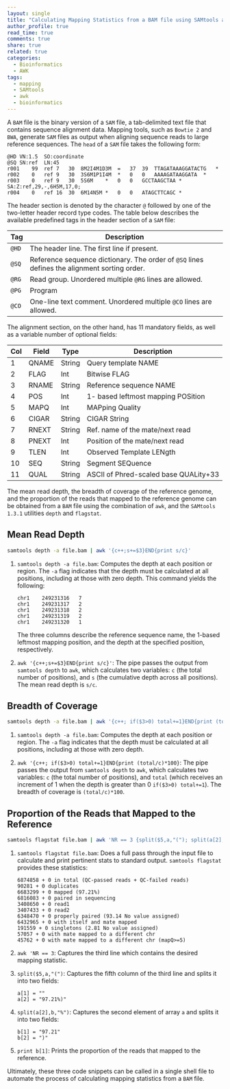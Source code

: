 ```yaml
---
layout: single
title: "Calculating Mapping Statistics from a BAM file using SAMtools and awk"
author_profile: true
read_time: true
comments: true
share: true
related: true
categories:
  - Bioinformatics
  - AWK
tags:
  - mapping
  - SAMtools
  - awk
  - bioinformatics
---
```


A ```BAM``` file is the binary version of a ```SAM``` file, a tab-delimited text file that contains sequence alignment data. Mapping tools, such as ```Bowtie 2``` and ``BWA``, generate ```SAM``` files as output when aligning sequence reads to large reference sequences. The ```head``` of a ```SAM``` file takes the following form:

```
@HD	VN:1.5	SO:coordinate
@SQ	SN:ref	LN:45
r001	99	ref	7	30	8M2I4M1D3M	=	37	39	TTAGATAAAGGATACTG	*
r002	0	ref	9	30	3S6M1P1I4M	*	0	0	AAAAGATAAGGATA	*
r003	0	ref	9	30	5S6M	*	0	0	GCCTAAGCTAA	*	SA:Z:ref,29,-,6H5M,17,0;
r004	0	ref	16	30	6M14N5M	*	0	0	ATAGCTTCAGC	*
``` 

The header section is denoted by the character ```@``` followed by one of the two-letter header record type codes. The table below describes the available predefined tags in the header section of a ```SAM``` file:

| Tag | Description |
| --- | --- |
| ```@HD``` | The header line. The first line if present. |
| ```@SQ``` | Reference sequence dictionary. The order of ```@SQ``` lines defines the alignment sorting order. | 
| ```@RG``` | Read group. Unordered multiple ```@RG``` lines are allowed. | 
| ```@PG``` | Program |
| ```@CO``` | One-line text comment. Unordered multiple ```@CO``` lines are allowed. |  

<!-- readmore -->

The alignment section, on the other hand, has 11 mandatory fields, as well as a variable number of optional fields:

| Col | Field | Type | Description |
| --- | --- | --- | --- |
| 1 | QNAME | String | Query template NAME |
| 2	| FLAG | Int | Bitwise FLAG |
| 3 | RNAME | String | Reference sequence NAME |
| 4 | POS | Int| 1- based leftmost mapping POSition |
| 5 | MAPQ | Int | MAPping Quality |
| 6 | CIGAR | String | CIGAR String |
| 7 | RNEXT | String | Ref. name of the mate/next read |
| 8 | PNEXT | Int | Position of the mate/next read |
| 9 | TLEN | Int | Observed Template LENgth |
| 10 | SEQ | String | Segment SEQuence |
| 11 | QUAL | String | ASCII of Phred-scaled base QUALity+33 |

The mean read depth, the breadth of coverage of the reference genome, and the proportion of the reads that mapped to the reference genome can be obtained from a ```BAM``` file using the combination of ```awk```, and the ```SAMtools 1.3.1```  utilities ```depth``` and ```flagstat```.

## Mean Read Depth

```sh
samtools depth -a file.bam | awk '{c++;s+=$3}END{print s/c}'
```

1. ```samtools depth -a file.bam```: Computes the depth at each position or region. The ```-a``` flag indicates that the depth must be calculated at all positions, including at those with zero depth. This command yields the following:

	```
	chr1    249231316   7
	chr1    249231317   2
	chr1    249231318   2
	chr1    249231319   2
	chr1    249231320   1
	```

   The three columns describe the reference sequence name, the 1-based leftmost mapping position, and the depth at the specified position, respectively.

2. ```awk '{c++;s+=$3}END{print s/c}'```: The pipe passes the output from ```samtools depth``` to ```awk```, which calculates two variables: ```c``` (the total number of positions), and ```s``` (the cumulative depth across all positions). The mean read depth is ```s/c```.

## Breadth of Coverage

```sh
samtools depth -a file.bam | awk '{c++; if($3>0) total+=1}END{print (total/c)*100}'
```

1. ```samtools depth -a file.bam```: Computes the depth at each position or region. The ```-a``` flag indicates that the depth must be calculated at all positions, including at those with zero depth.

2. ```awk '{c++; if($3>0) total+=1}END{print (total/c)*100}```: The pipe passes the output from ```samtools depth``` to ```awk```, which calculates two variables: ```c``` (the total number of positions), and ```total``` (which receives an increment of 1 when the depth is greater than 0 ```if($3>0) total+=1```). The breadth of coverage is ```(total/c)*100```.

## Proportion of the Reads that Mapped to the Reference

```sh
samtools flagstat file.bam | awk 'NR == 3 {split($5,a,"("); split(a[2],b,"%"); print b[1]}'
```

1. ```samtools flagstat file.bam```: Does a full pass through the input file to calculate and print pertinent stats to standard output. ```samtools flagstat``` provides these statistics:

	```
	6874858 + 0 in total (QC-passed reads + QC-failed reads)
	90281 + 0 duplicates
	6683299 + 0 mapped (97.21%)
	6816083 + 0 paired in sequencing
	3408650 + 0 read1
	3407433 + 0 read2
	6348470 + 0 properly paired (93.14 No value assigned)
	6432965 + 0 with itself and mate mapped
	191559 + 0 singletons (2.81 No value assigned)
	57057 + 0 with mate mapped to a different chr
	45762 + 0 with mate mapped to a different chr (mapQ>=5)
	```
2. ```awk 'NR == 3```: Captures the third line which contains the desired mapping statistic.

3. ```split($5,a,"(")```: Captures the fifth column of the third line and splits it into two fields:
	```
	a[1] = ""
	a[2] = "97.21%)"
	```
4. ```split(a[2],b,"%")```: Captures the second element of array ```a``` and splits it into two fields:
	```
	b[1] = "97.21"
	b[2] = ")"
	```
5. ```print b[1]```: Prints the proportion of the reads that mapped to the reference.

Ultimately, these three code snippets can be called in a single shell file to automate the process of calculating mapping statistics from a ```BAM``` file.
